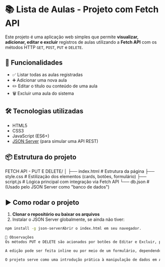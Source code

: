 # 📚 Lista de Aulas - Projeto com Fetch API

Este projeto é uma aplicação web simples que permite **visualizar, adicionar, editar e excluir** registros de aulas utilizando a **Fetch API** com os métodos HTTP `GET`, `POST`, `PUT` e `DELETE`.

## 🚀 Funcionalidades

- ✅ Listar todas as aulas registradas
- ➕ Adicionar uma nova aula
- ✏️ Editar o título ou conteúdo de uma aula
- 🗑️ Excluir uma aula do sistema

## 🛠️ Tecnologias utilizadas

- HTML5
- CSS3
- JavaScript (ES6+)
- [JSON Server](https://github.com/typicode/json-server) (para simular uma API REST)

## 📦 Estrutura do projeto

FETCH API - PUT E DELETE/
│
├── index.html # Estrutura da página
├── style.css # Estilização dos elementos (cards, botões, formulário)
├── script.js # Lógica principal com integração via Fetch API
└── db.json # (Usado pelo JSON Server como "banco de dados")

## ▶️ Como rodar o projeto

1. **Clonar o repositório ou baixar os arquivos**
2. Instalar o JSON Server globalmente, se ainda não tiver:

```bash
npm install -g json-serverAbrir o index.html em seu navegador.

🔧 Observações
Os métodos PUT e DELETE são acionados por botões de Editar e Excluir, presentes nos cards de cada aula.

A edição pode ser feita inline ou por meio de um formulário, dependendo da versão do código.

O projeto serve como uma introdução prática à manipulação de dados em APIs REST usando JavaScript puro.

